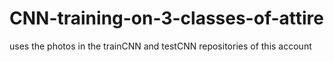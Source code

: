 # CNN-training-on-3-classes-of-attire
uses the photos in the trainCNN and testCNN repositories of this account
